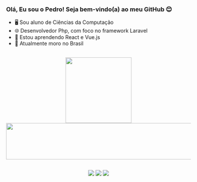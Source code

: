 ### Olá, Eu sou o Pedro! Seja bem-vindo(a) ao meu GitHub 😊

- 🖥️ Sou aluno de Ciências da Computação
- 🌐 Desenvolvedor Php, com foco no framework Laravel 
- 👾 Estou aprendendo React e Vue.js
- 📍  Atualmente moro no Brasil

##

<div align="center">
  <a href="https://github.com/Luckycaat">
  <img height="180em" src="https://github-readme-stats.vercel.app/api?username=Luckycaat&show_icons=true&theme=dark&include_all_commits=true&count_private=true"/>
  <img height="100em" width="1000" src="https://github-readme-stats.vercel.app/api/top-langs/?username=Luckycaat&layout=compact&langs_count=7&theme=dark"/>
</div>
  
##
  
<div align="center">
  <a href="https://www.instagram.com/ppedro.souza/?hl=pt-br" target="_blank"><img src="https://img.shields.io/badge/-Instagram-%23E4405F?style=for-the-badge&logo=instagram&logoColor=white" target="_blank"></a>
  <a href="https://discord.gg/5KJWRXsP" target="_blank"><img src="https://img.shields.io/badge/Discord-7289DA?style=for-the-badge&logo=discord&logoColor=white" target="_blank"></a>
  <a href="https://www.linkedin.com/in/pedro-souza-ba43a719b/" target="_blank"><img src="https://img.shields.io/badge/-LinkedIn-%230077B5?style=for-the-badge&logo=linkedin&logoColor=white" target="_blank"></a> 
  
  
</div>


  
  
